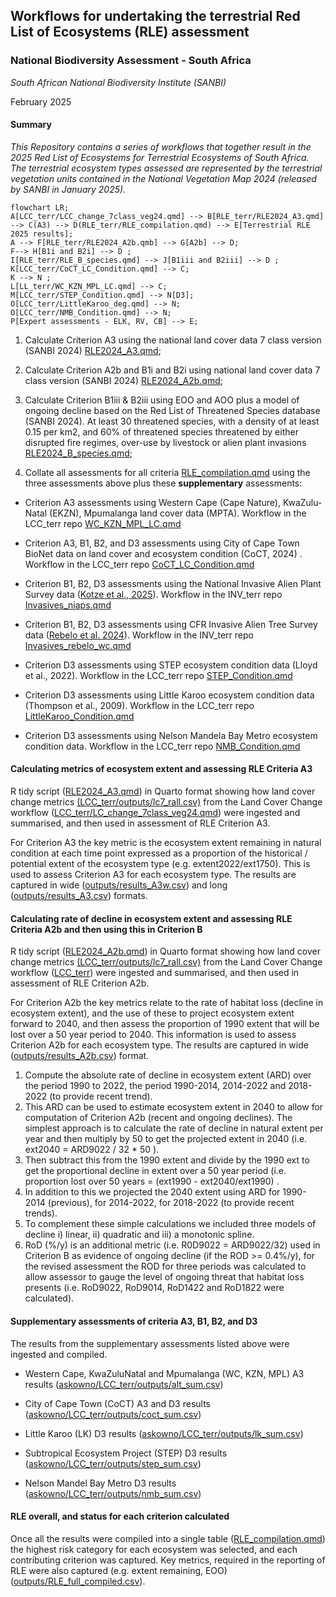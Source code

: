 ## Workflows for undertaking the terrestrial Red List of Ecosystems (RLE) assessment

### **National Biodiversity Assessment - South Africa**

*South African National Biodiversity Institute (SANBI)*

February 2025

#### Summary

*This Repository contains a series of workflows that together result in the 2025 Red List of Ecosystems for Terrestrial Ecosystems of South Africa. The terrestrial ecosystem types assessed are represented by the terrestrial vegetation units contained in the National Vegetation Map 2024 (released by SANBI in January 2025).*

``` mermaid
flowchart LR; 
A[LCC_terr/LCC_change_7class_veg24.qmd] --> B[RLE_terr/RLE2024_A3.qmd] --> C(A3) --> D(RLE_terr/RLE_compilation.qmd) --> E[Terrestrial RLE 2025 results]; 
A --> F[RLE_terr/RLE2024_A2b.qmb] --> G[A2b] --> D; 
F--> H[B1i and B2i] --> D ;
I[RLE_terr/RLE_B_species.qmd] --> J[B1iii and B2iii] --> D ;
K[LCC_terr/CoCT_LC_Condition.qmd] --> C; 
K --> N ;
L[LL_terr/WC_KZN_MPL_LC.qmd] --> C; 
M[LCC_terr/STEP_Condition.qmd] --> N[D3]; 
O[LCC_terr/LittleKaroo_deg.qmd] --> N; 
O[LCC_terr/NMB_Condition.qmd] --> N; 
P[Expert assessments - ELK, RV, CB] --> E; 
```

1.  Calculate Criterion A3 using the national land cover data 7 class version (SANBI 2024) [RLE2024_A3.qmd](RLE2024_A3.qmd);

2.  Calculate Criterion A2b and B1i and B2i using national land cover data 7 class version (SANBI 2024) [RLE2024_A2b.qmd](RLE2024_A2b.qmd);

3.  Calculate Criterion B1iii & B2iii using EOO and AOO plus a model of ongoing decline based on the Red List of Threatened Species database (SANBI 2024). At least 30 threatened species, with a density of at least 0.15 per km2, and 60% of threatened species threatened by either disrupted fire regimes, over-use by livestock or alien plant invasions [RLE2024_B_species.qmd](RLE2024_B_species.qmd);

4.  Collate all assessments for all criteria [RLE_compilation.qmd](RLE_compilation.qmd) using the three assessments above plus these **supplementary** assessments:

-   Criterion A3 assessments using Western Cape (Cape Nature), KwaZulu-Natal (EKZN), Mpumalanga land cover data (MPTA). Workflow in the LCC_terr repo [WC_KZN_MPL_LC.qmd](WC_KZN_MPL_LC.qmd)

-   Criterion A3, B1, B2, and D3 assessments using City of Cape Town BioNet data on land cover and ecosystem condition (CoCT, 2024) . Workflow in the LCC_terr repo [CoCT_LC_Condition.qmd](CoCT_LC_Condition.qmd)

-   Criterion B1, B2, D3 assessments using the National Invasive Alien Plant Survey data ([Kotze et al., 2025](https://doi.org/10.1007/s10530-025-03558-9)). Workflow in the INV_terr repo [Invasives_niaps.qmd](Invasives_niaps.qmd)

-   Criterion B1, B2, D3 assessments using CFR Invasive Alien Tree Survey data ([Rebelo et al. 2024](https://figshare.com/s/4ff827112e4d7edf6293)). Workflow in the INV_terr repo [Invasives_rebelo_wc.qmd](Invasives_rebelo_wc.qmd)

-   Criterion D3 assessments using STEP ecosystem condition data (Lloyd et al., 2022). Workflow in the LCC_terr repo [STEP_Condition.qmd](STEP_Condition.qmd)

-   Criterion D3 assessments using Little Karoo ecosystem condition data (Thompson et al., 2009). Workflow in the LCC_terr repo [LittleKaroo_Condition.qmd](LittleKaroo_Condition.qmd)

-   Criterion D3 assessments using Nelson Mandela Bay Metro ecosystem condition data. Workflow in the LCC_terr repo [NMB_Condition.qmd](NMB_Condition.qmd)

#### Calculating metrics of ecosystem extent and assessing RLE Criteria A3

R tidy script ([RLE2024_A3.qmd](RLE2024_A3qmd)) in Quarto format showing how land cover change metrics [(LCC_terr/outputs/lc7_rall.csv)](askowno/LCC_terr/ouputs/lc7_rall.csv) from the Land Cover Change workflow ([LCC_terr/LC_change_7class_veg24.qmd](askowno/LCC_terr/LC_change_7class_veg24.qmd)) were ingested and summarised, and then used in assessment of RLE Criterion A3.

For Criterion A3 the key metric is the ecosystem extent remaining in natural condition at each time point expressed as a proportion of the historical / potential extent of the ecosystem type (e.g. extent2022/ext1750). This is used to assess Criterion A3 for each ecosystem type. The results are captured in wide ([outputs/results_A3w.csv](outputs/results_A3w.csv)) and long ([outputs/results_A3.csv](outputs/results_A3.csv)) formats.

#### Calculating rate of decline in ecosystem extent and assessing RLE Criteria A2b and then using this in Criterion B

R tidy script ([RLE2024_A2b.qmd](RLE2024_A2b.qmd)) in Quarto format showing how land cover change metrics [(LCC_terr/outputs/lc7_rall.csv)](askowno/LCC_terr/ouputs/lc7_rall.csv) from the Land Cover Change workflow ([LCC_terr](askowno/LCC_terr/LC_change_7class_veg24.qmd)) were ingested and summarised, and then used in assessment of RLE Criterion A2b.

For Criterion A2b the key metrics relate to the rate of habitat loss (decline in ecosystem extent), and the use of these to project ecosystem extent forward to 2040, and then assess the proportion of 1990 extent that will be lost over a 50 year period to 2040. This information is used to assess Criterion A2b for each ecosystem type. The results are captured in wide ([outputs/results_A2b.csv](outputs/results_A2b.csv)) format.

1.  Compute the absolute rate of decline in ecosystem extent (ARD) over the period 1990 to 2022, the period 1990-2014, 2014-2022 and 2018-2022 (to provide recent trend).
2.  This ARD can be used to estimate ecosystem extent in 2040 to allow for computation of Criterion A2b (recent and ongoing declines). The simplest approach is to calculate the rate of decline in natural extent per year and then multiply by 50 to get the projected extent in 2040 (i.e. ext2040 = ARD9022 / 32 \* 50 ).
3.  Then subtract this from the 1990 extent and divide by the 1990 ext to get the proportional decline in extent over a 50 year period (i.e. proportion lost over 50 years = (ext1990 - ext2040/ext1990) .
4.  In addition to this we projected the 2040 extent using ARD for 1990-2014 (previous), for 2014-2022, for 2018-2022 (to provide recent trends).
5.  To complement these simple calculations we included three models of decline i) linear, ii) quadratic and iii) a monotonic spline.
6.  RoD (%/y) is an additional metric (i.e. R0D9022 = ARD9022/32) used in Criterion B as evidence of ongoing decline (if the ROD \>= 0.4%/y), for the revised assessment the ROD for three periods was calculated to allow assessor to gauge the level of ongoing threat that habitat loss presents (i.e. RoD9022, RoD9014, RoD1422 and RoD1822 were calculated).

#### Supplementary assessments of criteria A3, B1, B2, and D3

The results from the supplementary assessments listed above were ingested and compiled.

-   Western Cape, KwaZuluNatal and Mpumalanga (WC, KZN, MPL) A3 results ([askowno/LCC_terr/outputs/alt_sum.csv](askowno/LCC_terr/outputs/alt_sum.csv))

-   City of Cape Town (CoCT) A3 and D3 results ([askowno/LCC_terr/outputs/coct_sum.csv](askowno/LCC_terr/outputs/coct_sum.csv))

-   Little Karoo (LK) D3 results ([askowno/LCC_terr/outputs/lk_sum.csv](askowno/LCC_terr/outputs/lk_sum.csv))

-   Subtropical Ecosystem Project (STEP) D3 results ([askowno/LCC_terr/outputs/step_sum.csv](askowno/LCC_terr/outputs/step_sum.csv))

-   Nelson Mandel Bay Metro D3 results ([askowno/LCC_terr/outputs/nmb_sum.csv](askowno/LCC_terr/outputs/nmb_sum.csv))

#### RLE overall, and status for each criterion calculated

Once all the results were compiled into a single table ([RLE_compilation.qmd](RLE_compilation.qmd)) the highest risk category for each ecosystem was selected, and each contributing criterion was captured. Key metrics, required in the reporting of RLE were also captured (e.g. extent remaining, EOO) ([outputs/RLE_full_compiled.csv](outputs/RLE_full_compiled.csv)).
